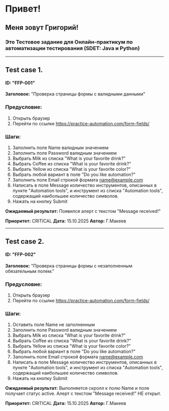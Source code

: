 # Привет!
## Меня зовут Григорий!

### Это Тестовое задание для Онлайн-практикум по автоматизации тестирования (SDET: Java и Python)

---

## Test case 1.

#### ID: "FFP-001"
**Заголовок:** "Проверка страницы формы с валидными данными"

### Предусловие:
1. Открыть браузер
2. Перейти по ссылке https://practice-automation.com/form-fields/

### Шаги:
1. Заполнить поле Name валидным значением
2. Заполнить поле Password валидным значением
3. Выбрать Milk из списка "What is your favorite drink?"
4. Выбрать Coffee из списка "What is your favorite drink?"
5. Выбрать Yellow из списка "What is your favorite color?"
6. Выбрать любой вариант в поле "Do you like automation?"
7. Заполнить поле Email строкой формата name@example.com
8. Написать в поле Message количество инструментов, описанных в пункте "Automation tools",
   и инструмент из списка "Automation tools", содержащий наибольшее количество символов.
9. Нажать на кнопку Submit

**Ожидаемый результат:** Появился алерт с текстом "Message received!"

**Приоритет:** CRITICAL
**Дата:** 15.10.2025
**Автор:** Г.Макеев

---

## Test case 2.

#### ID: "FFP-002"
**Заголовок:** "Проверка страницы формы с незаполненным обязательным полем."

### Предусловие:
1. Открыть браузер
2. Перейти по ссылке https://practice-automation.com/form-fields/

### Шаги:
1. Оставить поле Name не заполненным
2. Заполнить поле Password валидным значением
3. Выбрать Milk из списка "What is your favorite drink?"
4. Выбрать Coffee из списка "What is your favorite drink?"
5. Выбрать Yellow из списка "What is your favorite color?"
6. Выбрать любой вариант в поле "Do you like automation?"
7. Заполнить поле Email строкой формата name@example.com
8. Написать в поле Message количество инструментов, описанных в пункте "Automation tools",
   и инструмент из списка "Automation tools", содержащий наибольшее количество символов.
9. Нажать на кнопку Submit

**Ожидаемый результат:** Выполняется скролл к полю Name и поле получает статус active. 
Алерт с текстом "Message received!" НЕ открыт.

**Приоритет:** CRITICAL
**Дата:** 15.10.2025
**Автор:** Г.Макеев